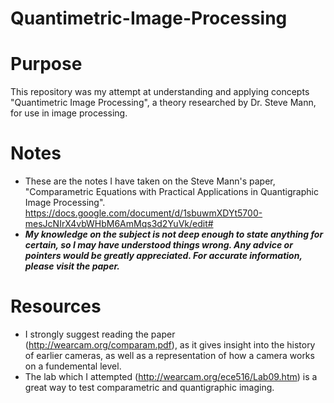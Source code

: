 # Quantimetric-Image-Processing
# Purpose
This repository was my attempt at understanding and applying concepts "Quantimetric Image Processing", a theory researched by Dr. Steve Mann, for use in image processing. 

# Notes
- These are the notes I have taken on the Steve Mann's paper, "Comparametric Equations with Practical Applications
in Quantigraphic Image Processing". 
https://docs.google.com/document/d/1sbuwmXDYt5700-mesJcNIrX4vbWHbM6AmMqs3d2YuVk/edit#
- ***My knowledge on the subject is not deep enough to state anything for certain, so I may have understood things wrong. Any advice or pointers would be greatly appreciated. For accurate information, please visit the paper.***

# Resources
- I strongly suggest reading the paper (http://wearcam.org/comparam.pdf), as it gives insight into the history of earlier cameras, as well as a representation of how a camera works on a fundemental level. 
- The lab which I attempted (http://wearcam.org/ece516/Lab09.htm) is a great way to test comparametric and quantigraphic imaging.
